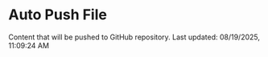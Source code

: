 # Auto Push File

Content that will be pushed to GitHub repository.
Last updated: 08/19/2025, 11:09:24 AM